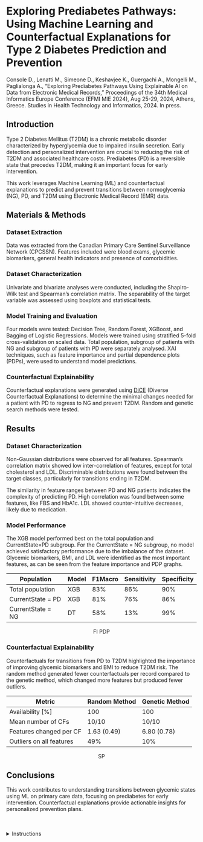 # Exploring Prediabetes Pathways: Using Machine Learning and Counterfactual Explanations for Type 2 Diabetes Prediction and Prevention

Console D., Lenatti M., Simeone D., Keshavjee K., Guergachi A., Mongelli M., Paglialonga A., “Exploring Prediabetes Pathways Using Explainable AI on Data from Electronic Medical Records,” Proceedings of the 34th Medical Informatics Europe Conference (EFMI MIE 2024), Aug 25-29, 2024, Athens, Greece. Studies in Health Technology and Informatics, 2024. In press.

## Introduction
Type 2 Diabetes Mellitus (T2DM) is a chronic metabolic disorder characterized by hyperglycemia due to impaired insulin secretion. Early detection and personalized intervention are crucial to reducing the risk of T2DM and associated healthcare costs. Prediabetes (PD) is a reversible state that precedes T2DM, making it an important focus for early intervention.

This work leverages Machine Learning (ML) and counterfactual explanations to predict and prevent transitions between normoglycemia (NG), PD, and T2DM using Electronic Medical Record (EMR) data.

## Materials & Methods

### Dataset Extraction
Data was extracted from the Canadian Primary Care Sentinel Surveillance Network (CPCSSN). Features included were blood exams, glycemic biomarkers, general health indicators and presence of comorbidities.

### Dataset Characterization
Univariate and bivariate analyses were conducted, including the Shapiro-Wilk test and Spearman’s correlation matrix. The separability of the target variable was assessed using boxplots and statistical tests.

### Model Training and Evaluation
Four models were tested: Decision Tree, Random Forest, XGBoost, and Bagging of Logistic Regressions. Models were trained using stratified 5-fold cross-validation on scaled data. Total population, subgroup of patients with NG and subgroup of patients with PD were separately analysed. XAI techniques, such as feature importance and partial dependence plots (PDPs), were used to understand model predictions.

### Counterfactual Explainability
Counterfactual explanations were generated using [DiCE](https://github.com/interpretml/DiCE) (Diverse Counterfactual Explanations) to determine the minimal changes needed for a patient with PD to regress to NG and prevent T2DM. Random and genetic search methods were tested.

## Results

### Dataset Characterization
Non-Gaussian distributions were observed for all features. Spearman’s correlation matrix showed low inter-correlation of features, except for total cholesterol and LDL. Discriminable distributions were found between the target classes, particularly for transitions ending in T2DM.

The similarity in feature ranges between PD and NG patients indicates the complexity of predicting PD. High correlation was found between some features, like FBS and HbA1c. LDL showed counter-intuitive decreases, likely due to medication.

### Model Performance
The XGB model performed best on the total population and CurrentState=PD subgroup. For the CurrentState = NG subgroup, no model achieved satisfactory performance due to the imbalance of the dataset. Glycemic biomarkers, BMI, and LDL were identified as the most important features, as can be seen from the feature importance and PDP graphs.

| Population          | Model | F1Macro | Sensitivity | Specificity |
|---------------------|-------|---------|-------------|-------------|
| Total population    | XGB   | 83%     | 86%         | 90%         |
| CurrentState = PD   | XGB   | 81%     | 76%         | 86%         |
| CurrentState = NG   | DT    | 58%     | 13%         | 99%         |

<p align="center"> FI PDP </p>

### Counterfactual Explainability
Counterfactuals for transitions from PD to T2DM highlighted the importance of improving glycemic biomarkers and BMI to reduce T2DM risk. The random method generated fewer counterfactuals per record compared to the genetic method, which changed more features but produced fewer outliers.

| Metric                   | Random Method     | Genetic Method     |
|--------------------------|-------------------|--------------------|
| Availability [%]         | 100               | 100                |
| Mean number of CFs       | 10/10             | 10/10              |
| Features changed per CF  | 1.63 (0.49)       | 6.80 (0.78)        |
| Outliers on all features | 49%               | 10%                |

<p align="center"> SP </p>

## Conclusions
This work contributes to understanding transitions between glycemic states using ML on primary care data, focusing on prediabetes for early intervention. Counterfactual explanations provide actionable insights for personalized prevention plans.





</br>
</br>

<details>
  <summary>Instructions</summary>
  This work is not reproducible due to fact that the CPCSSN is not a public database and therefore our dataset cannot be legally shared.
</details>
